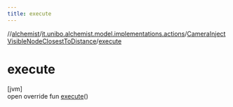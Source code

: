 ```yaml
---
title: execute
---
```

//[alchemist](../../../index.html)/[it.unibo.alchemist.model.implementations.actions](../index.html)/[CameraInjectVisibleNodeClosestToDistance](index.html)/[execute](execute.html)



# execute



[jvm]\
open override fun [execute](execute.html)()




